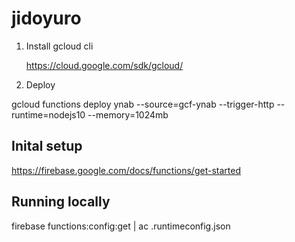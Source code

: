 
# jidoyuro

1. Install gcloud cli

   https://cloud.google.com/sdk/gcloud/

2) Deploy

gcloud functions deploy ynab --source=gcf-ynab --trigger-http --runtime=nodejs10 --memory=1024mb

## Inital setup

https://firebase.google.com/docs/functions/get-started


## Running locally

firebase functions:config:get | ac .runtimeconfig.json

